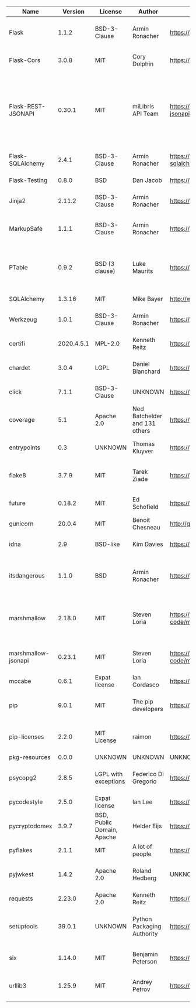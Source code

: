<!--
SPDX-FileCopyrightText: 2020
- Kotyba Alhaj Taha <kotyba.alhaj-taha@ufz.de>
- Helmholtz Centre for Environmental Research GmbH - UFZ (UFZ, https://www.ufz.de)

SPDX-License-Identifier: EUPL-1.2
-->

| Name                | Version    | License                    | Author                        | URL                                                     | Description                                                                                                                                                                        |
|---------------------|------------|----------------------------|-------------------------------|---------------------------------------------------------|------------------------------------------------------------------------------------------------------------------------------------------------------------------------------------|
| Flask               | 1.1.2      | BSD-3-Clause               | Armin Ronacher                | https://palletsprojects.com/p/flask/                    | A simple framework for building complex web applications.                                                                                                                          |
| Flask-Cors          | 3.0.8      | MIT                        | Cory Dolphin                  | https://github.com/corydolphin/flask-cors               | A Flask extension adding a decorator for CORS support                                                                                                                              |
| Flask-REST-JSONAPI  | 0.30.1     | MIT                        | miLibris API Team             | https://github.com/miLibris/flask-rest-jsonapi          | Flask extension to create REST web api according to JSONAPI 1.0 specification with Flask, Marshmallow and data provider of your choice (SQLAlchemy, MongoDB, ...)                  |
| Flask-SQLAlchemy    | 2.4.1      | BSD-3-Clause               | Armin Ronacher                | https://github.com/pallets/flask-sqlalchemy             | Adds SQLAlchemy support to your Flask application.                                                                                                                                 |
| Flask-Testing       | 0.8.0      | BSD                        | Dan Jacob                     | https://github.com/jarus/flask-testing                  | Unit testing for Flask                                                                                                                                                             |
| Jinja2              | 2.11.2     | BSD-3-Clause               | Armin Ronacher                | https://palletsprojects.com/p/jinja/                    | A very fast and expressive template engine.                                                                                                                                        |
| MarkupSafe          | 1.1.1      | BSD-3-Clause               | Armin Ronacher                | https://palletsprojects.com/p/markupsafe/               | Safely add untrusted strings to HTML/XML markup.                                                                                                                                   |
| PTable              | 0.9.2      | BSD (3 clause)             | Luke Maurits                  | https://github.com/kxxoling/PTable                      | A simple Python library for easily displaying tabular data in a visually appealing ASCII table format                                                                              |
| SQLAlchemy          | 1.3.16     | MIT                        | Mike Bayer                    | http://www.sqlalchemy.org                               | Database Abstraction Library                                                                                                                                                       |
| Werkzeug            | 1.0.1      | BSD-3-Clause               | Armin Ronacher                | https://palletsprojects.com/p/werkzeug/                 | The comprehensive WSGI web application library.                                                                                                                                    |
| certifi             | 2020.4.5.1 | MPL-2.0                    | Kenneth Reitz                 | https://certifiio.readthedocs.io/en/latest/             | Python package for providing Mozilla's CA Bundle.                                                                                                                                  |
| chardet             | 3.0.4      | LGPL                       | Daniel Blanchard              | https://github.com/chardet/chardet                      | Universal encoding detector for Python 2 and 3                                                                                                                                     |
| click               | 7.1.1      | BSD-3-Clause               | UNKNOWN                       | https://palletsprojects.com/p/click/                    | Composable command line interface toolkit                                                                                                                                          |
| coverage            | 5.1        | Apache 2.0                 | Ned Batchelder and 131 others | https://github.com/nedbat/coveragepy                    | Code coverage measurement for Python                                                                                                                                               |
| entrypoints         | 0.3        | UNKNOWN                    | Thomas Kluyver                | https://github.com/takluyver/entrypoints                | Discover and load entry points from installed packages.                                                                                                                            |
| flake8              | 3.7.9      | MIT                        | Tarek Ziade                   | https://gitlab.com/pycqa/flake8                         | the modular source code checker: pep8, pyflakes and co                                                                                                                             |
| future              | 0.18.2     | MIT                        | Ed Schofield                  | https://python-future.org                               | Clean single-source support for Python 3 and 2                                                                                                                                     |
| gunicorn            | 20.0.4     | MIT                        | Benoit Chesneau               | http://gunicorn.org                                     | WSGI HTTP Server for UNIX                                                                                                                                                          |
| idna                | 2.9        | BSD-like                   | Kim Davies                    | https://github.com/kjd/idna                             | Internationalized Domain Names in Applications (IDNA)                                                                                                                              |
| itsdangerous        | 1.1.0      | BSD                        | Armin Ronacher                | https://palletsprojects.com/p/itsdangerous/             | Various helpers to pass data to untrusted environments and back.                                                                                                                   |
| marshmallow         | 2.18.0     | MIT                        | Steven Loria                  | https://github.com/marshmallow-code/marshmallow         | A lightweight library for converting complex datatypes to and from native Python datatypes.                                                                                        |
| marshmallow-jsonapi | 0.23.1     | MIT                        | Steven Loria                  | https://github.com/marshmallow-code/marshmallow-jsonapi | JSON API 1.0 (https://jsonapi.org) formatting with marshmallow                                                                                                                     |
| mccabe              | 0.6.1      | Expat license              | Ian Cordasco                  | https://github.com/pycqa/mccabe                         | McCabe checker, plugin for flake8                                                                                                                                                  |
| pip                 | 9.0.1      | MIT                        | The pip developers            | https://pip.pypa.io/                                    | The PyPA recommended tool for installing Python packages.                                                                                                                          |
| pip-licenses        | 2.2.0      | MIT License                | raimon                        | https://github.com/raimon49/pip-licenses                | Dump the software license list of Python packages installed with pip.                                                                                                              |
| pkg-resources       | 0.0.0      | UNKNOWN                    | UNKNOWN                       | UNKNOWN                                                 | UNKNOWN                                                                                                                                                                            |
| psycopg2            | 2.8.5      | LGPL with exceptions       | Federico Di Gregorio          | https://psycopg.org/                                    | psycopg2 - Python-PostgreSQL Database Adapter                                                                                                                                      |
| pycodestyle         | 2.5.0      | Expat license              | Ian Lee                       | https://pycodestyle.readthedocs.io/                     | Python style guide checker                                                                                                                                                         |
| pycryptodomex       | 3.9.7      | BSD, Public Domain, Apache | Helder Eijs                   | https://www.pycryptodome.org                            | Cryptographic library for Python                                                                                                                                                   |
| pyflakes            | 2.1.1      | MIT                        | A lot of people               | https://github.com/PyCQA/pyflakes                       | passive checker of Python programs                                                                                                                                                 |
| pyjwkest            | 1.4.2      | Apache 2.0                 | Roland Hedberg                | UNKNOWN                                                 | Python implementation of JWT, JWE, JWS and JWK                                                                                                                                     |
| requests            | 2.23.0     | Apache 2.0                 | Kenneth Reitz                 | https://requests.readthedocs.io                         | Python HTTP for Humans.                                                                                                                                                            |
| setuptools          | 39.0.1     | UNKNOWN                    | Python Packaging Authority    | https://github.com/pypa/setuptools                      | Easily download, build, install, upgrade, and uninstall Python packages                                                                                                            |
| six                 | 1.14.0     | MIT                        | Benjamin Peterson             | https://github.com/benjaminp/six                        | Python 2 and 3 compatibility utilities                                                                                                                                             |
| urllib3             | 1.25.9     | MIT                        | Andrey Petrov                 | https://urllib3.readthedocs.io/                         | HTTP library with thread-safe connection pooling, file post, and more.                                                                                                             |